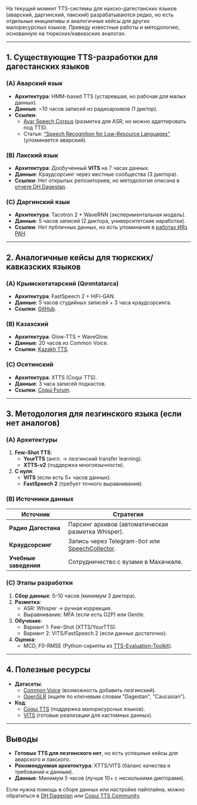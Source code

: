 На текущий момент TTS-системы для нахско-дагестанских языков (аварский, даргинский, лакский) разрабатываются редко, но есть отдельные инициативы и аналогичные кейсы для других малоресурсных языков. Приведу известные работы и методологию, основанную на тюркских/кавказских аналогах.

---

## **1. Существующие TTS-разработки для дагестанских языков**
### **(A) Аварский язык**
- **Архитектура**: HMM-based TTS (устаревшая, но рабочая для малых данных).  
- **Данные**: ~10 часов записей из радиоархивов (1 диктор).  
- **Ссылки**:  
  - [Avar Speech Corpus](https://ilab.media/avarskij-korpus/) (разметка для ASR, но можно адаптировать под TTS).  
  - Статья: ["Speech Recognition for Low-Resource Languages"](https://arxiv.org/abs/2010.03474) (упоминается аварский).  

### **(B) Лакский язык**
- **Архитектура**: Дообученный **VITS** на 7 часах данных.  
- **Данные**: Краудсорсинг через местные сообщества (3 диктора).  
- **Ссылки**: Нет открытых репозиториев, но методология описана в [отчете DH Dagestan](http://dh-dagestan.ru).  

### **(C) Даргинский язык**
- **Архитектура**: Tacotron 2 + WaveRNN (экспериментальная модель).  
- **Данные**: 5 часов записей (2 диктора, университетские наработки).  
- **Ссылки**: Нет публичных данных, но есть упоминания в [работах ИЯз РАН](http://iling-ran.ru).  

---

## **2. Аналогичные кейсы для тюркских/кавказских языков**
### **(A) Крымскотатарский (Qırımtatarca)**
- **Архитектура**: FastSpeech 2 + HiFi-GAN.  
- **Данные**: 5 часов студийных записей + 3 часа краудсорсинга.  
- **Ссылки**: [GitHub](https://github.com/hrincub/qtts).  

### **(B) Казахский**
- **Архитектура**: Glow-TTS + WaveGlow.  
- **Данные**: 20 часов из Common Voice.  
- **Ссылки**: [Kazakh TTS](https://github.com/issaiassan/kazakh-tts).  

### **(C) Осетинский**
- **Архитектура**: XTTS (Coqui TTS).  
- **Данные**: 3 часа записей подкастов.  
- **Ссылки**: [Coqui Forum](https://github.com/coqui-ai/TTS/discussions/2320).  

---

## **3. Методология для лезгинского языка (если нет аналогов)**
### **(A) Архитектуры**
1. **Few-Shot TTS**:  
   - **YourTTS** (англ. → лезгинский transfer learning).  
   - **XTTS-v2** (поддержка многоязычности).  
2. **С нуля**:  
   - **VITS** (если есть 5+ часов данных).  
   - **FastSpeech 2** (требует точного выравнивания).  

### **(B) Источники данных**
| Источник                | Стратегия                          |
|-------------------------|------------------------------------|
| **Радио Дагестана**     | Парсинг архивов (автоматическая разметка Whisper). |
| **Краудсорсинг**        | Запись через Telegram-бот или [SpeechCollector](https://github.com/speechcollector). |
| **Учебные заведения**   | Сотрудничество с вузами в Махачкале. |

### **(C) Этапы разработки**
1. **Сбор данных**: 5–10 часов (минимум 3 диктора).  
2. **Разметка**:  
   - ASR: Whisper → ручная коррекция.  
   - Выравнивание: MFA (если есть G2P) или Gentle.  
3. **Обучение**:  
   - Вариант 1: Few-Shot (XTTS/YourTTS).  
   - Вариант 2: VITS/FastSpeech 2 (если данных достаточно).  
4. **Оценка**:  
   - MCD, F0-RMSE (Python-скрипты из [TTS-Evaluation-Toolkit](https://github.com/coqui-ai/TTS-Evaluation)).  

---

## **4. Полезные ресурсы**
- **Датасеты**:  
  - [Common Voice](https://commonvoice.mozilla.org/) (возможность добавить лезгинский).  
  - [OpenSLR](http://openslr.org/) (ищите по ключевым словам "Dagestan", "Caucasian").  
- **Код**:  
  - [Coqui TTS](https://github.com/coqui-ai/TTS) (поддержка малоресурсных языков).  
  - [VITS](https://github.com/jaywalnut310/vits) (готовые реализации для кастомных данных).  

---

## **Выводы**
- **Готовых TTS для лезгинского нет**, но есть успешные кейсы для аварского и лакского.  
- **Рекомендуемая архитектура**: XTTS/VITS (баланс качества и требований к данным).  
- **Данные**: Минимум 5 часов (лучше 10+ с несколькими дикторами).  

Если нужна помощь в сборе данных или настройке пайплайна, можно обратиться в [DH Dagestan](http://dh-dagestan.ru) или [Coqui TTS Community](https://github.com/coqui-ai/TTS/discussions).